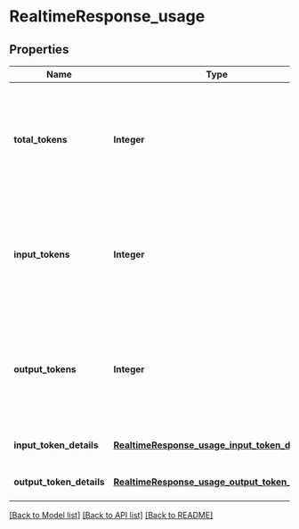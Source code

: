 # RealtimeResponse_usage
## Properties

| Name | Type | Description | Notes |
|------------ | ------------- | ------------- | -------------|
| **total\_tokens** | **Integer** | The total number of tokens in the Response including input and output  text and audio tokens.  | [optional] [default to null] |
| **input\_tokens** | **Integer** | The number of input tokens used in the Response, including text and  audio tokens.  | [optional] [default to null] |
| **output\_tokens** | **Integer** | The number of output tokens sent in the Response, including text and  audio tokens.  | [optional] [default to null] |
| **input\_token\_details** | [**RealtimeResponse_usage_input_token_details**](RealtimeResponse_usage_input_token_details.md) |  | [optional] [default to null] |
| **output\_token\_details** | [**RealtimeResponse_usage_output_token_details**](RealtimeResponse_usage_output_token_details.md) |  | [optional] [default to null] |

[[Back to Model list]](../README.md#documentation-for-models) [[Back to API list]](../README.md#documentation-for-api-endpoints) [[Back to README]](../README.md)

